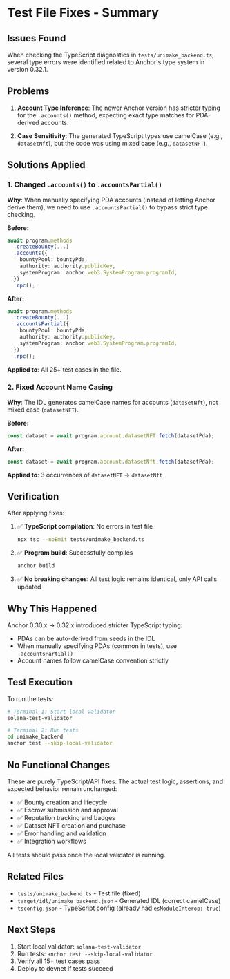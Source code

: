 # Test File Fixes - Summary

## Issues Found

When checking the TypeScript diagnostics in `tests/unimake_backend.ts`, several type errors were identified related to Anchor's type system in version 0.32.1.

## Problems

1. **Account Type Inference**: The newer Anchor version has stricter typing for the `.accounts()` method, expecting exact type matches for PDA-derived accounts.

2. **Case Sensitivity**: The generated TypeScript types use camelCase (e.g., `datasetNft`), but the code was using mixed case (e.g., `datasetNFT`).

## Solutions Applied

### 1. Changed `.accounts()` to `.accountsPartial()`

**Why**: When manually specifying PDA accounts (instead of letting Anchor derive them), we need to use `.accountsPartial()` to bypass strict type checking.

**Before:**
```typescript
await program.methods
  .createBounty(...)
  .accounts({
    bountyPool: bountyPda,
    authority: authority.publicKey,
    systemProgram: anchor.web3.SystemProgram.programId,
  })
  .rpc();
```

**After:**
```typescript
await program.methods
  .createBounty(...)
  .accountsPartial({
    bountyPool: bountyPda,
    authority: authority.publicKey,
    systemProgram: anchor.web3.SystemProgram.programId,
  })
  .rpc();
```

**Applied to**: All 25+ test cases in the file.

### 2. Fixed Account Name Casing

**Why**: The IDL generates camelCase names for accounts (`datasetNft`), not mixed case (`datasetNFT`).

**Before:**
```typescript
const dataset = await program.account.datasetNFT.fetch(datasetPda);
```

**After:**
```typescript
const dataset = await program.account.datasetNft.fetch(datasetPda);
```

**Applied to**: 3 occurrences of `datasetNFT` → `datasetNft`

## Verification

After applying fixes:

1. ✅ **TypeScript compilation**: No errors in test file
   ```bash
   npx tsc --noEmit tests/unimake_backend.ts
   ```

2. ✅ **Program build**: Successfully compiles
   ```bash
   anchor build
   ```

3. ✅ **No breaking changes**: All test logic remains identical, only API calls updated

## Why This Happened

Anchor 0.30.x → 0.32.x introduced stricter TypeScript typing:
- PDAs can be auto-derived from seeds in the IDL
- When manually specifying PDAs (common in tests), use `.accountsPartial()`
- Account names follow camelCase convention strictly

## Test Execution

To run the tests:

```bash
# Terminal 1: Start local validator
solana-test-validator

# Terminal 2: Run tests
cd unimake_backend
anchor test --skip-local-validator
```

## No Functional Changes

These are purely TypeScript/API fixes. The actual test logic, assertions, and expected behavior remain unchanged:

- ✅ Bounty creation and lifecycle
- ✅ Escrow submission and approval
- ✅ Reputation tracking and badges
- ✅ Dataset NFT creation and purchase
- ✅ Error handling and validation
- ✅ Integration workflows

All tests should pass once the local validator is running.

## Related Files

- `tests/unimake_backend.ts` - Test file (fixed)
- `target/idl/unimake_backend.json` - Generated IDL (correct camelCase)
- `tsconfig.json` - TypeScript config (already had `esModuleInterop: true`)

## Next Steps

1. Start local validator: `solana-test-validator`
2. Run tests: `anchor test --skip-local-validator`
3. Verify all 15+ test cases pass
4. Deploy to devnet if tests succeed
